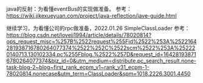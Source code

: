 java的反射：为看懂eventBus的实现做准备。
参考：https://wiki.jikexueyuan.com/project/java-reflection/jave-guide.html

继续学习，为看懂公司的rpc做准备，2022.01.26
SimpleClassLoader
参考：https://blog.csdn.net/lovejj1994/article/details/78020814?ops_request_misc=%257B%2522request%255Fid%2522%253A%2522164281938716780264077374%2522%252C%2522scm%2522%253A%252220140713.130102334.pc%255Fblog.%2522%257D&request_id=164281938716780264077374&biz_id=0&utm_medium=distribute.pc_search_result.none-task-blog-2~blog~first_rank_ecpm_v1~rank_v31_ecpm-1-78020814.nonecase&utm_term=ClassLoader&spm=1018.2226.3001.4450
